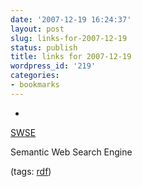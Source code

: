 ```yaml
---
date: '2007-12-19 16:24:37'
layout: post
slug: links-for-2007-12-19
status: publish
title: links for 2007-12-19
wordpress_id: '219'
categories:
- bookmarks
---
```



	
  * 
		

[SWSE](http://www.google.com/gwt/n?u=http%3A%2F%2Fswse.org%2F)


		

Semantic Web Search Engine


		

(tags: [rdf](http://del.icio.us/eob/rdf))


	



